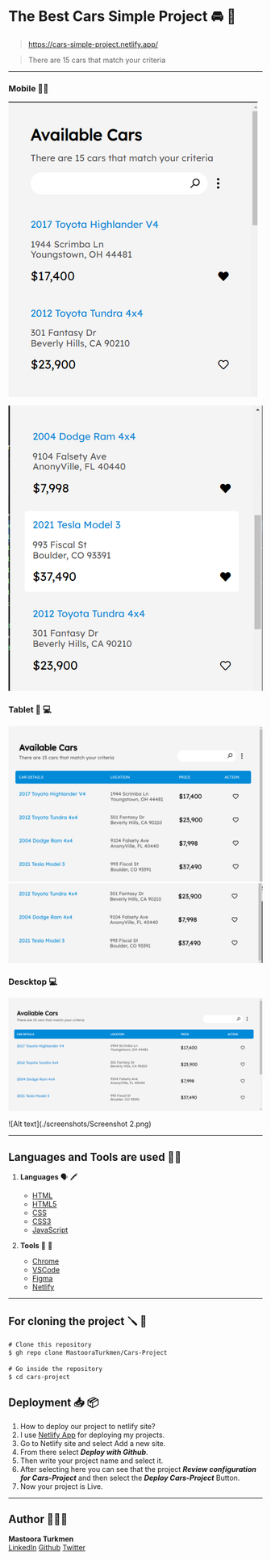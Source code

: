 # The Best Cars Simple Project 🚘 🚗

> https://cars-simple-project.netlify.app/

> There are 15 cars that match your criteria

-----


### Mobile 📱📲

![Alt text](./screenshots/Screenshot-3.png)

![Alt text](./screenshots/Screenshot-4.png)


### Tablet 📱 💻

![Alt text](image.png)
![Alt text](image-1.png)


### Descktop 💻

![Alt text](./screenshots/Screenshot-1.png)

![Alt text](./screenshots/Screenshot 2.png)




-----


## Languages and Tools are used 📒📝

1. **Languages** 🗣 🖍
    + [HTML](https://github.com/topics/html)
    + [HTML5](https://github.com/topics/html5)
    + [CSS](https://github.com/topics/css)
    + [CSS3](https://github.com/topics/css3)
    + [JavaScript](https://github.com/topics/javascript)

2. **Tools** 🔧 🔨
    + [Chrome](https://github.com/topics/chrome)
    + [VSCode](https://github.com/topics/vscode)
    + [Figma](https://github.com/topics/figma)
    + [Netlify](https://github.com/topics/netlify)

-----


## For cloning the project 🪛 📌

```
# Clone this repository
$ gh repo clone MastooraTurkmen/Cars-Project

# Go inside the repository
$ cd cars-project
```

## Deployment 📥 📦

1. How to deploy our project to netlify site?
2. I use [Netlify App](https://app.netlify.com/) for deploying my projects.
3. Go to Netlify site and select Add a new site.
4. From there select **_Deploy with Github_**.
5. Then write your project name and select it.
6. After selecting here you can see that the project **_Review configuration for Cars-Project_** and then select the **_Deploy Cars-Project_** Button. 
7. Now your project is Live.


-----

## Author 👩🏻‍💻 

**Mastoora Turkmen**  
[LinkedIn](https://www.linkedin.com/in/mastoora-turkmen/) 
[Github](https://github.com/MastooraTurkmen/) 
[Twitter](https://twitter.com/MastooraJ22)
